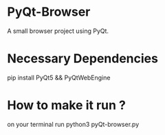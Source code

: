 # PyQt-Browser
A small browser project using PyQt.

# Necessary Dependencies
pip install PyQt5 && PyQtWebEngine

# How to make it run ?
on your terminal run python3 pyQt-browser.py
